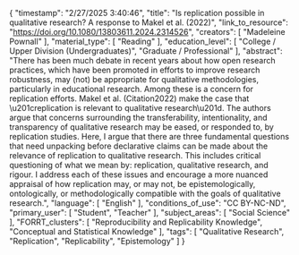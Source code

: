 {
    "timestamp": "2/27/2025 3:40:46",
    "title": "Is replication possible in qualitative research? A response to Makel et al. (2022)",
    "link_to_resource": "https://doi.org/10.1080/13803611.2024.2314526",
    "creators": [
        "Madeleine Pownall"
    ],
    "material_type": [
        "Reading"
    ],
    "education_level": [
        "College / Upper Division (Undergraduates)",
        "Graduate / Professional"
    ],
    "abstract": "There has been much debate in recent years about how open research practices, which have been promoted in efforts to improve research robustness, may (not) be appropriate for qualitative methodologies, particularly in educational research. Among these is a concern for replication efforts. Makel et al. (Citation2022) make the case that \u201creplication is relevant to qualitative research\u201d. The authors argue that concerns surrounding the transferability, intentionality, and transparency of qualitative research may be eased, or responded to, by replication studies. Here, I argue that there are three fundamental questions that need unpacking before declarative claims can be made about the relevance of replication to qualitative research. This includes critical questioning of what we mean by: replication, qualitative research, and rigour. I address each of these issues and encourage a more nuanced appraisal of how replication may, or may not, be epistemologically, ontologically, or methodologically compatible with the goals of qualitative research.",
    "language": [
        "English"
    ],
    "conditions_of_use": "CC BY-NC-ND",
    "primary_user": [
        "Student",
        "Teacher"
    ],
    "subject_areas": [
        "Social Science"
    ],
    "FORRT_clusters": [
        "Reproducibility and Replicability Knowledge",
        "Conceptual and Statistical Knowledge"
    ],
    "tags": [
        "Qualitative Research",
        "Replication",
        "Replicability",
        "Epistemology"
    ]
}